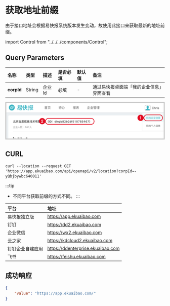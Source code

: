 # 获取地址前缀
由于接口地址会根据易快报系统版本发生变动，故使用此接口来获取最新的地址前缀。

import Control from "../../../components/Control";

<Control
method="GET"
url="/api/openapi/v2/location"
/>

## Query Parameters

| 名称 | 类型 | 描述 | 是否必填 | 默认值 | 备注 |
| :--- | :--- | :--- | :--- |:--- | :--- |
| **corpId** | String |  企业Id  | 必填 | - | 通过易快报桌面端「我的企业信息」界面查看 |

![如何获取验证码](images/corpId.png)

## CURL
```
curl --location --request GET 'https://app.ekuaibao.com/api/openapi/v2/location?corpId=-yQbjbywbc640011'
```

:::tip
- 不同平台获取前缀的方式不同。
:::

| 平台 | 地址 |
| :--- | :--- |
| 易快报独立版     | ​https://app.ekuaibao.com |
| 钉钉           | ​https://dd2.ekuaibao.com |
| 企业微信        | ​https://wx2.ekuaibao.com |
| 云之家          | ​https://kdcloud2.ekuaibao.com |
| 钉钉企业自建应用  | ​https://ddenterprise.ekuaibao.com |
| 飞书            | ​https://feishu.ekuaibao.com |

## 成功响应
```json
{
    "value": "https://app.ekuaibao.com/"
}
```




